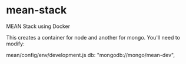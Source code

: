 # mean-stack
MEAN Stack using Docker

This creates a container for node and another for mongo.  You'll need to modify:

mean/config/env/development.js 
  db: "mongodb://mongo/mean-dev",
